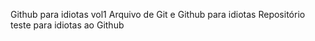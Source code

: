 Github para idiotas vol1
Arquivo de Git e Github para idiotas
Repositório teste para idiotas ao Github
